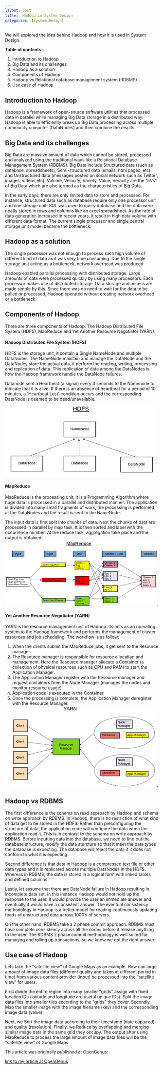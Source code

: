 ```yaml
---
layout: post
title:  Hadoop in System Design
categories: [System Design]
---
```


We will explored the idea behind Hadoop and how it is used in System Design.

**Table of contents:**  
1. Introduction to Hadoop
2. Big Data and its challenges
3. Hadoop as a solution
4. Components of Hadoop
5. Hadoop vs Relational database management system (RDBMS)
6. Use case of Hadoop

## Introduction to Hadoop

Hadoop is a framework of open-source software utilities that processed data in parallel while managing Big Data storage in a distributed way. Hadoop is able to efficiently break up Big Data processing across multiple commodity computer (DataNodes) and then combine the results.

## Big Data and its challenges

Big Data are massive amount of data which cannot be stored, processed and analyzed using the traditional ways like a Relational Database Management System (RDBMS). Big Data include Structured data (such as database, spreadsheets), Semi-structured data (emails, html pages, etc) and Unstructured data (messages posted on social network such as Twitter, images, videos,etc). Volume, Velocity, Variety, Value, Veracity are the “5Vs” of Big Data which are also termed as the characteristics of Big Data.

In the early days, there are only limited data to store and processed. For instance, structured data such as database require only one processor unit and one storage unit. SQL was used to query database and the data were neatly stored in rows and columns like an excel spreadsheet. As the rate of data generation increased in recent years, it result in high data volume with different data format. The current single processor and single central storage unit model became the bottleneck.

## Hadoop as a solution

The single processor was not enough to process such high volume of different kind of data as it was very time consuming. Due to the single storage unit acting as a bottleneck, network overhead was produced.

Hadoop enabled parallel processing with distributed storage. Large amounts of data were processed quickly by using many processors. Each processor makes use of distributed storage. Data storage and access are made simple by this. Since there was no need to wait for the data to be pulled or processed, Hadoop operated without creating network overhead or a bottleneck.

## Components of Hadoop

There are three components of Hadoop. The Hadoop Distributed File System (HDFS), MapReduce and Yet Another Resource Negotiator (YARN).

#### Hadoop Distributed File System (HDFS)

HDFS is the storage unit, it contain a Single NameNode and multiple DataNodes. The NameNode maintain and manage the DataNode and the DataNodes store the actual data, it perform the reading, writing, processing and replication of data. This replication of data among the DataNodes is how the Hadoop framework handle the DataNode failures.

Datanode sent a Heartbeat (a signal) every 3 seconds to the Namenode to indicate that it is alive. If there is an absence of heartbeat for a period of 10 minutes, a 'Heartbeat Lost' condition occurs and the corresponding DataNode is deemed to be dead/unavailable.
![HDFS](/images/content/2022/07/HDFS.png)

#### MapReduce

MapReduce is the processing unit, it is a Programming Algorithm where huge data is processed in a parallel and distributed manner. The application is divided into many small fragments of work, the processing is performed at the DataNodes and the result is sent to the NameNode.

The input data is first split into chunks of data. Next the chunks of data are processed in parallel by map task. It is then sorted and label with the occurrence number. At the reduce task, aggregation take place and the output is obtained.
![MapReduce](/images/content/2022/07/MapReduce.png)

#### Yet Another Resource Negotiator (YARN)

YARN is the resource management unit of Hadoop. Its acts as an operating system to the Hadoop framework and performs the management of cluster resources and job scheduling. The workflow is as follow:
1. When the clients submit the MapReduce jobs, it get sent to the Resource manager.
2. The Resource manager is responsible for resource allocation and management. Here the Resource manager allocate a Container (a collection of physical resources such as CPU and RAM) to start the Application Manager.
3. The Application Manager register with the Resource manager and request containers from the Node Manager (manages the nodes and monitor resource usage).
4. Application code is executed in the Container.
5. Once the processing is complete, the Application Manager deregister with the Resource Manager.
![YARN](/images/content/2022/07/YARN.png)

## Hadoop vs RDBMS

The first difference is the schema on read approach by Hadoop and schema on write approach by RDBMS. In Hadoop, there is no restriction of what kind of data get to be stored in the HDFS. Rather than preconfiguring the structure of data, the application code will configure the data when the application read it. This is in contrast to the schema on write approach by RDBMS. Before inputting data into the database, we need to find out the database structure, modify the data sturcture so that it meet the data types the database is expecting. The database will reject the data if it does not conform to what it is expecting.

Second difference is that data in Hadoop is a compressed text file or other data types and it is replicated across multiple DataNodes in the HDFS. Whereas in RDBMS, the data is stored in a logical form with linked tables and defined columns.

Lastly, let assume that there are DataNode failure in Hadoop resulting in incomplete data set. In this instance Hadoop would not hold up the response to the user. It would provide the user an immediate answer and eventually it would have a consistent answer. The eventual consistency methodology in Hadoop is a better model for reading continuously updating feeds of unstructured data across 1000’s of servers.

On the other hand, RDBMS take a 2 phase commit approach. RDBMS must have complete consistency across all the nodes before it release anything to the user. The RDBMS 2 phase commit methodology is well suited for managing and rolling up transactions, so we know we got the right answer.

## Use case of Hadoop

Lets take the "satellite view" of Google Maps as an example. How can large amount of image data files (different quality and taken at different period in time) from various content provider (input) be processed into the "satellite view" for users.

First divide the entire region into many smaller "grids" assign with fixed location IDs (latitude and longitude are useful unique IDs). Split the image data files into smaller tiles according to the "grids" they cover. Secondly, Map the smaller image with the image filename (key) and the corresponding image data (value).

Next, we Sort the image data according to their timestamp (date captured) and quality (resolution). Finally, we Reduce by overlapping and merging similar image data in the same grid they occupy. The output after using MapReduce to process the large amount of image data files will be the "satellite view" of Google Maps.

This article was originally published at OpenGenus:

[link to my article at OpenGenus](https://iq.opengenus.org/hadoop-in-system-design/ "my article at OpenGenus")